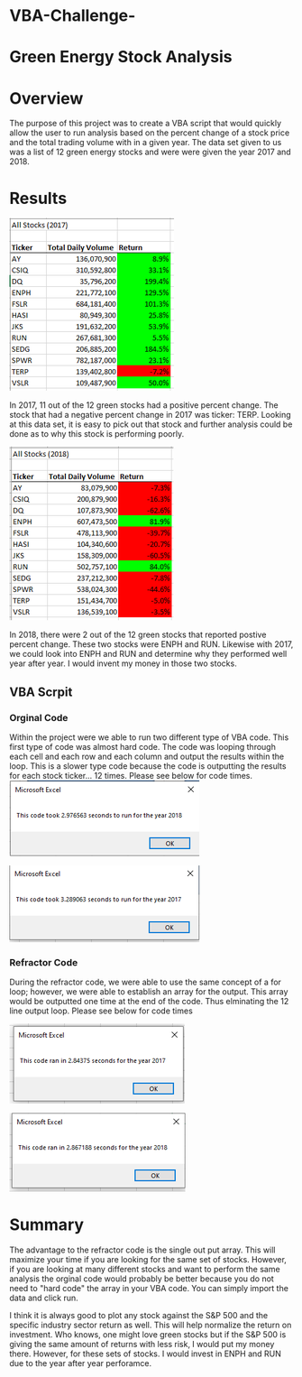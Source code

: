# VBA-Challenge-
# Green Energy Stock Analysis 
# Overview 
The purpose of this project was to create a VBA script that would quickly allow the user to run analysis based on the percent change of a stock price and the total trading volume with in a given year. The data set given to us was a list of 12 green energy stocks and were were given the year 2017 and 2018.
# Results

![2017 Green Stock Return](https://github.com/mccoycory/VBA-Challenge-/blob/main/Resources/Stock%20Analysis%202017.PNG)

In 2017, 11 out of the 12 green stocks had a positive percent change. The stock that had a negative percent change in 2017 was ticker: TERP. Looking at this data set, it is easy to pick out that stock and further analysis could be done as to why this stock is performing poorly. 

![2018 Green Stock Return](https://github.com/mccoycory/VBA-Challenge-/blob/main/Resources/Stock%20Anaylsis%202018.PNG)

In 2018, there were 2 out of the 12 green stocks that reported postive percent change. These two stocks were ENPH and RUN. Likewise with 2017, we could look into ENPH and RUN and determine why they performed well year after year. I would invent my money in those two stocks. 

## VBA Scrpit 
### Orginal Code
Within the project were we able to run two different type of VBA code. This first type of code was almost hard code. The code was looping through each cell and each row and each column and output the results within the loop. This is a slower type code because the code is outputting the results for each stock ticker... 12 times. Please see below for code times. 
![2017 Original Code Time](https://github.com/mccoycory/VBA-Challenge-/blob/main/Resources/Orginal%20Code%202018.PNG)

![2018 Original Code Time](https://github.com/mccoycory/VBA-Challenge-/blob/main/Resources/Timer%20Original%202017.PNG)

### Refractor Code
During the refractor code, we were able to use the same concept of a for loop; however, we were able to establish an array for the output. This array would be outputted one time at the end of the code. Thus elminating the 12 line output loop. Please see below for code times

![2017 Refractor Code Time](https://github.com/mccoycory/VBA-Challenge-/blob/main/Resources/Timer%20Refractor%20Code%202017.PNG)

![2018 Reforactor Code Time](https://github.com/mccoycory/VBA-Challenge-/blob/main/Resources/Timer%20Refractor%20Code%202018.PNG)

# Summary 
The advantage to the refractor code is the single out put array. This will maximize your time if you are looking for the same set of stocks. However, if you are looking at many different stocks and want to perform the same analysis the orginal code would probably be better because you do not need to "hard code" the array in your VBA code. You can simply import the data and click run. 

I think it is always good to plot any stock against the S&P 500 and the specific industry sector return as well. This will help normalize the return on investment. Who knows, one might love green stocks but if the S&P 500 is giving the same amount of returns with less risk, I would put my money there. However, for these sets of stocks. I would invest in ENPH and RUN due to the year after year perforamce.

